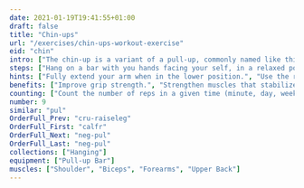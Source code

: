 ```yaml
---
date: 2021-01-19T19:41:55+01:00
draft: false
title: "Chin-ups"
url: "/exercises/chin-ups-workout-exercise"
eid: "chin"
intro: ["The chin-up is a variant of a pull-up, commonly named like this when it is performed with the palm of your hands toward your face.", "Sometimes you will find organizations that use the term pull-up interchangeably to refer to both the overhand and underhand grips. Most typically, chin-up is executed with the palm toward you, and pull-up with the palm facing away."]
steps: ["Hang on a bar with you hands facing your self, in a relaxed position.", "Raise your body until your chin is above the bar.", "Lower yourself back down, in a slow and controlled movement."]
hints: ["Fully extend your arm when in the lower position.", "Use the right form.", "If you cand do the exercise, adopt the assisted form or focus on preparation exercises."]
benefits: ["Improve grip strength.", "Strengthen muscles that stabilize the spine, reducing back-pain risks."]
counting: ["Count the number of reps in a given time (minute, day, week, ...)", "Set a goal for a long period, ensuring daily chin-ups.", "Evaluate progress by the number of consecutive repetitions."]
number: 9
similar: "pul"
OrderFull_Prev: "cru-raiseleg"
OrderFull_First: "calfr"
OrderFull_Next: "neg-pul"
OrderFull_Last: "neg-pul"
collections: ["Hanging"]
equipment: ["Pull-up Bar"]
muscles: ["Shoulder", "Biceps", "Forearms", "Upper Back"]
---
```

